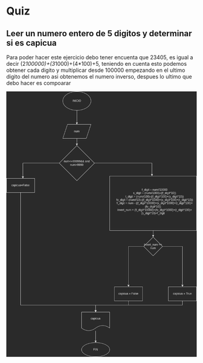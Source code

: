 # Quiz
## Leer un numero entero de 5 digitos y determinar si es capicua
Para poder hacer este ejercicio debo tener encuenta que 23405, es igual a decir
(2*100000)+(3*1000)+(4*100)+5, teniendo en cuenta esto podemos obtener cada digito y
multiplicar desde 100000 empezando en el ultimo digito del numero asi obtenemos el numero inverso,
despues lo ultimo que debo hacer es compoarar

![Diagrama del ejercicio](diagrama_numero_capicua.drawio.png)
